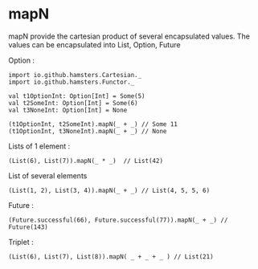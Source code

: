 
# mapN


mapN provide the cartesian product of several encapsulated values.
The values can be encapsulated into List, Option, Future


Option  : 
```
import io.github.hamsters.Cartesian._
import io.github.hamsters.Functor._

val t1OptionInt: Option[Int] = Some(5)
val t2SomeInt: Option[Int] = Some(6)
val t3NoneInt: Option[Int] = None

(t1OptionInt, t2SomeInt).mapN(_ + _) // Some 11
(t1OptionInt, t3NoneInt).mapN(_ + _) // None

```

 
 Lists of  1 element :
 ```
(List(6), List(7)).mapN(_ * _)  // List(42)
 ```
 
 List of several elements
 
 ```
 (List(1, 2), List(3, 4)).mapN(_ + _) // List(4, 5, 5, 6)
 ```
 
 Future : 
 ```
 (Future.successful(66), Future.successful(77)).mapN(_ + _) // Future(143)
 ```
 
 Triplet : 
 
 ```
(List(6), List(7), List(8)).mapN( _ + _ + _ ) // List(21)
 ```
